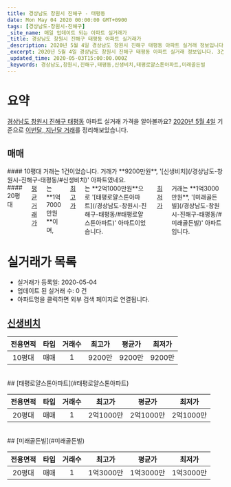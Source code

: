 ```yaml
---
title: 경상남도 창원시 진해구 - 태평동
date: Mon May 04 2020 00:00:00 GMT+0900
tags: [경상남도-창원시-진해구]
_site_name: 매일 업데이트 되는 아파트 실거래가
_title: 경상남도 창원시 진해구 태평동 아파트 실거래가
_description: 2020년 5월 4일 경상남도 창원시 진해구 태평동 아파트 실거래 정보입니다. 3건 아파트 정보가 있습니다.
_excerpt: 2020년 5월 4일 경상남도 창원시 진해구 태평동 아파트 실거래 정보입니다. 3건 아파트 정보가 있습니다.
_updated_time: 2020-05-03T15:00:00.000Z
_keywords: 경상남도,창원시,진해구,태평동,신생비치,태평로얄스톤아파트,미래골든빌
---
```





# 요약
<ins>경상남도 창원시 진해구 태평동</ins> 아파트 실거래 가격을 알아볼까요? <ins>2020년 5월 4일</ins> 기준으로 <ins>이번달, 지난달 거래</ins>를 정리해보았습니다.

## 매매
<div class="container">
<div class="six columns" markdown="1">
#### 10평대
거래는 1건이었습니다. 거래가 **9200만원**, '[신생비치](/경상남도-창원시-진해구-태평동/#신생비치)' 아파트였네요.
</div>
<div class="six columns" markdown="1">
#### 20평대
<ins>평균 거래가</ins>는 **1억7000만원**이며, <ins>최고가</ins>는 **2억1000만원**으로 '[태평로얄스톤아파트](/경상남도-창원시-진해구-태평동/#태평로얄스톤아파트)' 아파트이었습니다. <ins>최저가</ins> 거래는 **1억3000만원**, '[미래골든빌](/경상남도-창원시-진해구-태평동/#미래골든빌)' 아파트입니다.
</div>
</div>



# 실거래가 목록
- 실거래가 등록일: 2020-05-04
- 업데이트 된 실거래 수: 0 건
- 아파트명을 클릭하면 외부 검색 페이지로 연결됩니다.

## [신생비치](#신생비치)

|전용면적|타입|거래수|최고가|평균가|최저가|
|:---:|:---:|:---:|:---:|:---:|:---:|
|10평대|<span class="deal-type-1">매매</span>|1|9200만|9200만|9200만|

<br/>
## [태평로얄스톤아파트](#태평로얄스톤아파트)

|전용면적|타입|거래수|최고가|평균가|최저가|
|:---:|:---:|:---:|:---:|:---:|:---:|
|20평대|<span class="deal-type-1">매매</span>|1|2억1000만|2억1000만|2억1000만|

<br/>
## [미래골든빌](#미래골든빌)

|전용면적|타입|거래수|최고가|평균가|최저가|
|:---:|:---:|:---:|:---:|:---:|:---:|
|20평대|<span class="deal-type-1">매매</span>|1|1억3000만|1억3000만|1억3000만|

<br/>



